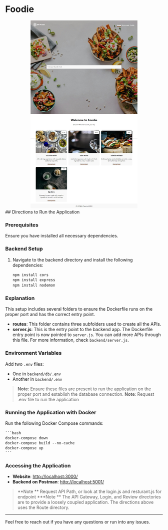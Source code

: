 # Foodie
<center><img src = "https://github.com/Jay-tech456/Stealth-Project/blob/main/Foodie.jpeg" height="600" width="auto"/> </center>
## Directions to Run the Application

### Prerequisites

Ensure you have installed all necessary dependencies.

### Backend Setup

1. Navigate to the backend directory and install the following dependencies:

    ```bash
    npm install cors
    npm install express
    npm install nodemon
    ```
### Explanation

This setup includes several folders to ensure the Dockerfile runs on the proper port and has the correct entry point.

- **routes**: This folder contains three subfolders used to create all the APIs.
- **server.js**: This is the entry point to the backend app. The Dockerfile entry point is now pointed to `server.js`. You can add more APIs through this file. For more information, check `backend/server.js`.

### Environment Variables

Add two `.env` files:

- One in `backend/db/.env`
- Another in `backend/.env`

> **Note**: Ensure these files are present to run the application on the proper port and establish the database connection.
> **Note**: Request .env file to run the application

### Running the Application with Docker

Run the following Docker Compose commands:

    ```bash
    docker-compose down
    docker-compose build --no-cache
    docker-compose up
    ```


### Accessing the Application

- **Website**: [http://localhost:3000/](http://localhost:3000/)
- **Backend on Postman**: [http://localhost:5001/](http://localhost:5001/api/...)
>**Note ** Request API Path, or look at the login.js and resturant.js for endpoint
>***Note ** The API Gateway, Login, and Review directories are to provide a loosely coupled application. The directions above uses the Route directory. 

---

Feel free to reach out if you have any questions or run into any issues.
